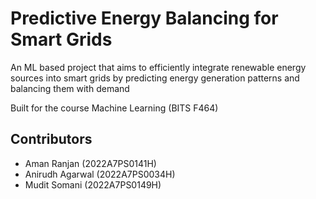 # Predictive Energy Balancing for Smart Grids

An ML based project that aims to efficiently integrate renewable energy sources into smart grids by predicting energy generation patterns and balancing them with demand

Built for the course Machine Learning (BITS F464)

## Contributors
* Aman Ranjan (2022A7PS0141H)
* Anirudh Agarwal (2022A7PS0034H)
* Mudit Somani (2022A7PS0149H)
